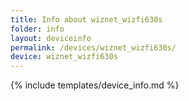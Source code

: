 ```yaml
---
title: Info about wiznet_wizfi630s
folder: info
layout: deviceinfo
permalink: /devices/wiznet_wizfi630s/
device: wiznet_wizfi630s
---
```

{% include templates/device_info.md %}
